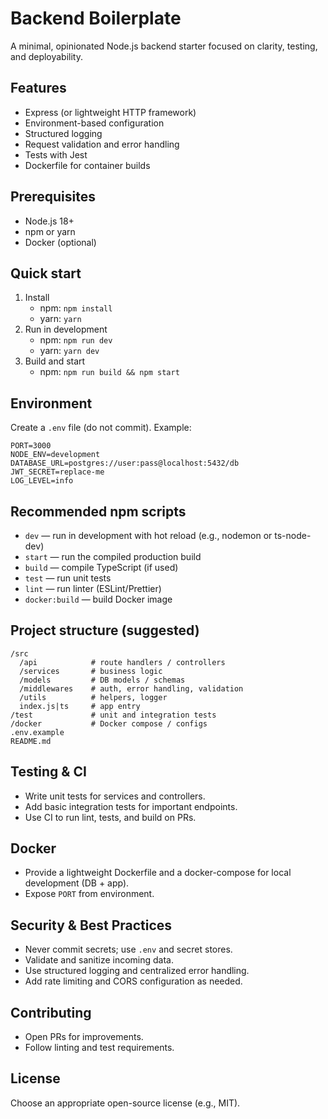 # Backend Boilerplate

A minimal, opinionated Node.js backend starter focused on clarity, testing, and deployability.

## Features

- Express (or lightweight HTTP framework)
- Environment-based configuration
- Structured logging
- Request validation and error handling
- Tests with Jest
- Dockerfile for container builds

## Prerequisites

- Node.js 18+
- npm or yarn
- Docker (optional)

## Quick start

1. Install
   - npm: `npm install`
   - yarn: `yarn`
2. Run in development
   - npm: `npm run dev`
   - yarn: `yarn dev`
3. Build and start
   - npm: `npm run build && npm start`

## Environment

Create a `.env` file (do not commit). Example:

```
PORT=3000
NODE_ENV=development
DATABASE_URL=postgres://user:pass@localhost:5432/db
JWT_SECRET=replace-me
LOG_LEVEL=info
```

## Recommended npm scripts

- `dev` — run in development with hot reload (e.g., nodemon or ts-node-dev)
- `start` — run the compiled production build
- `build` — compile TypeScript (if used)
- `test` — run unit tests
- `lint` — run linter (ESLint/Prettier)
- `docker:build` — build Docker image

## Project structure (suggested)

```
/src
  /api            # route handlers / controllers
  /services       # business logic
  /models         # DB models / schemas
  /middlewares    # auth, error handling, validation
  /utils          # helpers, logger
  index.js|ts     # app entry
/test             # unit and integration tests
/docker           # Docker compose / configs
.env.example
README.md
```

## Testing & CI

- Write unit tests for services and controllers.
- Add basic integration tests for important endpoints.
- Use CI to run lint, tests, and build on PRs.

## Docker

- Provide a lightweight Dockerfile and a docker-compose for local development (DB + app).
- Expose `PORT` from environment.

## Security & Best Practices

- Never commit secrets; use `.env` and secret stores.
- Validate and sanitize incoming data.
- Use structured logging and centralized error handling.
- Add rate limiting and CORS configuration as needed.

## Contributing

- Open PRs for improvements.
- Follow linting and test requirements.

## License

Choose an appropriate open-source license (e.g., MIT).
